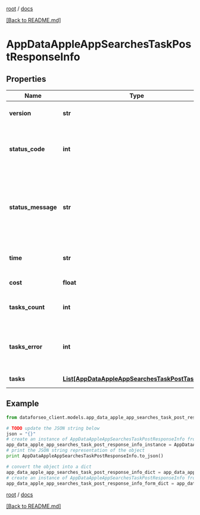 [root](./../ "root") / [docs](./ "docs")

[[Back to README.md]](./../README.md "[Back to README.md]")

# AppDataAppleAppSearchesTaskPostResponseInfo

## Properties

Name | Type | Description | Notes
------------ | ------------- | ------------- | -------------
**version** | **str** | the current version of the API | [optional]
**status_code** | **int** | general status code you can find the full list of the response codes here | [optional]
**status_message** | **str** | general informational message you can find the full list of general informational messages here | [optional]
**time** | **str** | total execution time, seconds | [optional]
**cost** | **float** | total tasks cost, USD | [optional]
**tasks_count** | **int** | the number of tasks in the tasks array | [optional]
**tasks_error** | **int** | the number of tasks in the tasks array returned with an error | [optional]
**tasks** | [**List[AppDataAppleAppSearchesTaskPostTaskInfo]**](AppDataAppleAppSearchesTaskPostTaskInfo.md) | array of tasks | [optional]

## Example

```python
from dataforseo_client.models.app_data_apple_app_searches_task_post_response_info import AppDataAppleAppSearchesTaskPostResponseInfo

# TODO update the JSON string below
json = "{}"
# create an instance of AppDataAppleAppSearchesTaskPostResponseInfo from a JSON string
app_data_apple_app_searches_task_post_response_info_instance = AppDataAppleAppSearchesTaskPostResponseInfo.from_json(json)
# print the JSON string representation of the object
print AppDataAppleAppSearchesTaskPostResponseInfo.to_json()

# convert the object into a dict
app_data_apple_app_searches_task_post_response_info_dict = app_data_apple_app_searches_task_post_response_info_instance.to_dict()
# create an instance of AppDataAppleAppSearchesTaskPostResponseInfo from a dict
app_data_apple_app_searches_task_post_response_info_form_dict = app_data_apple_app_searches_task_post_response_info.from_dict(app_data_apple_app_searches_task_post_response_info_dict)
```

  

[root](./../ "root") / [docs](./ "docs")

[[Back to README.md]](./../README.md "[Back to README.md]")